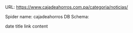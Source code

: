URL: https://www.cajadeahorros.com.pa/categoria/noticias/

Spider name: cajadeahorros
DB Schema:

date
title
link
content
